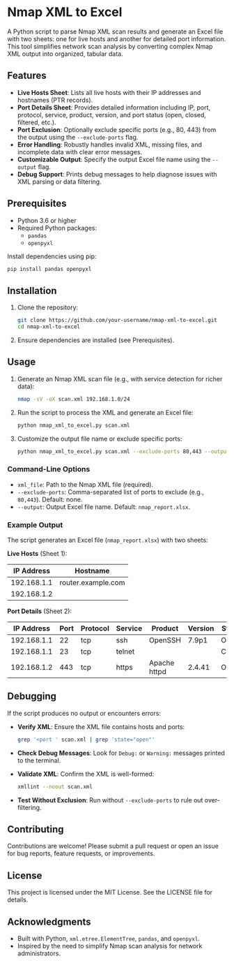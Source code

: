 # Nmap XML to Excel

A Python script to parse Nmap XML scan results and generate an Excel file with two sheets: one for live hosts and another for detailed port information. This tool simplifies network scan analysis by converting complex Nmap XML output into organized, tabular data.

## Features

- **Live Hosts Sheet**: Lists all live hosts with their IP addresses and hostnames (PTR records).
- **Port Details Sheet**: Provides detailed information including IP, port, protocol, service, product, version, and port status (open, closed, filtered, etc.).
- **Port Exclusion**: Optionally exclude specific ports (e.g., 80, 443) from the output using the `--exclude-ports` flag.
- **Error Handling**: Robustly handles invalid XML, missing files, and incomplete data with clear error messages.
- **Customizable Output**: Specify the output Excel file name using the `--output` flag.
- **Debug Support**: Prints debug messages to help diagnose issues with XML parsing or data filtering.

## Prerequisites

- Python 3.6 or higher
- Required Python packages:
  - `pandas`
  - `openpyxl`

Install dependencies using pip:

```bash
pip install pandas openpyxl
```

## Installation

1. Clone the repository:

   ```bash
   git clone https://github.com/your-username/nmap-xml-to-excel.git
   cd nmap-xml-to-excel
   ```

2. Ensure dependencies are installed (see Prerequisites).

## Usage

1. Generate an Nmap XML scan file (e.g., with service detection for richer data):

   ```bash
   nmap -sV -oX scan.xml 192.168.1.0/24
   ```

2. Run the script to process the XML and generate an Excel file:

   ```bash
   python nmap_xml_to_excel.py scan.xml
   ```

3. Customize the output file name or exclude specific ports:

   ```bash
   python nmap_xml_to_excel.py scan.xml --exclude-ports 80,443 --output report.xlsx
   ```

### Command-Line Options

- `xml_file`: Path to the Nmap XML file (required).
- `--exclude-ports`: Comma-separated list of ports to exclude (e.g., `80,443`). Default: none.
- `--output`: Output Excel file name. Default: `nmap_report.xlsx`.

### Example Output

The script generates an Excel file (`nmap_report.xlsx`) with two sheets:

**Live Hosts** (Sheet 1):

| IP Address | Hostname |
| --- | --- |
| 192.168.1.1 | router.example.com |
| 192.168.1.2 |  |

**Port Details** (Sheet 2):

| IP Address | Port | Protocol | Service | Product | Version | Status |
| --- | --- | --- | --- | --- | --- | --- |
| 192.168.1.1 | 22 | tcp | ssh | OpenSSH | 7.9p1 | Open |
| 192.168.1.1 | 23 | tcp | telnet |  |  | Closed |
| 192.168.1.2 | 443 | tcp | https | Apache httpd | 2.4.41 | Open |

## Debugging

If the script produces no output or encounters errors:

- **Verify XML**: Ensure the XML file contains hosts and ports:

  ```bash
  grep '<port ' scan.xml | grep 'state="open"'
  ```

- **Check Debug Messages**: Look for `Debug:` or `Warning:` messages printed to the terminal.

- **Validate XML**: Confirm the XML is well-formed:

  ```bash
  xmllint --noout scan.xml
  ```

- **Test Without Exclusion**: Run without `--exclude-ports` to rule out over-filtering.

## Contributing

Contributions are welcome! Please submit a pull request or open an issue for bug reports, feature requests, or improvements.

## License

This project is licensed under the MIT License. See the LICENSE file for details.

## Acknowledgments

- Built with Python, `xml.etree.ElementTree`, `pandas`, and `openpyxl`.
- Inspired by the need to simplify Nmap scan analysis for network administrators.